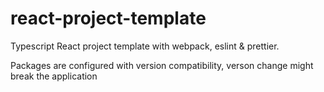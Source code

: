 # react-project-template
Typescript React project template with webpack, eslint &amp; prettier.

Packages are configured with version compatibility, verson change might break the application
